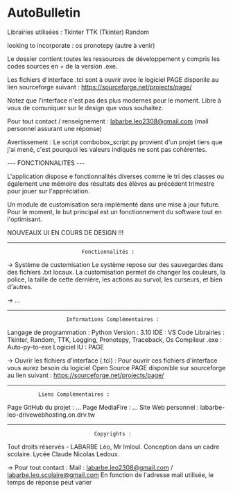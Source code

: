 # AutoBulletin
Librairies utilisées :
Tkinter
TTK (Tkinter)
Random

looking to incorporate :
os
pronotepy
(autre à venir)

Le dossier contient toutes les ressources de développement y compris les codes sources en + de la version .exe.

Les fichiers d'interface .tcl sont à ouvrir avec le logiciel PAGE disponile au lien sourceforge suivant :
https://sourceforge.net/projects/page/

Notez que l'interface n'est pas des plus modernes pour le moment. Libre à vous de comuniquer sur le design que vous souhaitez.

Pour tout contact / renseignement :
labarbe.leo2308@gmail.com
(mail personnel assurant une réponse)

Avertissement :
Le script combobox_script.py provient d'un projet tiers que j'ai mené, c'est pourquoi les valeurs indiqués ne sont pas cohérentes.

--- FONCTIONNALITES ---

L'application dispose e fonctionnalités diverses comme le tri des classes ou également une mémoire des résultats des élèves au précédent trimestre pour jouer sur l'appréciation.

Un module de customisation sera implémenté dans une mise à jour future.
Pour le moment, le but principal est un fonctionnement du software tout en l'optimisant.

NOUVEAUX UI EN COURS DE DESIGN !!!


___________________________________________________________________________

                            Fonctionnalités :

-> Système de customisation
Le système repose sur des sauvegardes dans des fichiers .txt locaux. La customisation permet de changer les couleurs, la police, la taille de cette dernière, les actions au survol, les curseurs, et bien d'autres.

-> ...

___________________________________________________________________________

                       Informations Complémentaires :

Langage de programmation : Python
Version : 3.10
IDE : VS Code
Librairies : Tkinter, Random, TTK, Logging, Pronotepy, Traceback, Os
Compileur .exe : Auto-py-to-exe
Logiciel IU : PAGE

-> Ouvrir les fichiers d'interface (.tcl) :
	Pour ouvrir ces fichiers d'interface vous aurez besoin du logiciel
	Open Source PAGE disponible sur sourceforge au lien suivant :
		   https://sourceforge.net/projects/page/
___________________________________________________________________________

			  Liens Complémentaires :

Page GitHub du projet : ...
Page MediaFire : ...
Site Web personnel : labarbe-leo-drivewebhosting.on.drv.tw
___________________________________________________________________________

                                Copyrights :

Tout droits réservés - LABARBE Léo, Mr Imloul.
Conception dans un cadre scolaire.
Lycée Claude Nicolas Ledoux.

-> Pour tout contact :
	Mail : labarbe.leo2308@gmail.com / labarbe.leo.scolaire@gmail.com
	En fonction de l'adresse mail utilisée, le temps de réponse peut varier

